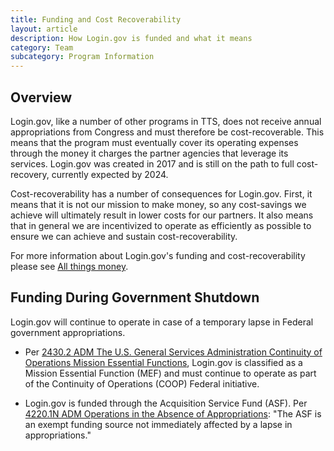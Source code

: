 ```yaml
---
title: Funding and Cost Recoverability
layout: article
description: How Login.gov is funded and what it means
category: Team
subcategory: Program Information
---
```


## Overview

Login.gov, like a number of other programs in TTS, does not receive annual
appropriations from Congress and must therefore be cost-recoverable. This means
that the program must eventually cover its operating expenses through the money
it charges the partner agencies that leverage its services. Login.gov was
created in 2017 and is still on the path to full cost-recovery, currently
expected by 2024.

Cost-recoverability has a number of consequences for Login.gov. First, it means
that it is not our mission to make money, so any cost-savings we achieve will
ultimately result in lower costs for our partners. It also means that in general
we are incentivized to operate as efficiently as possible to ensure we can
achieve and sustain cost-recoverability.

For more information about Login.gov's funding and cost-recoverability please
see [All things money](https://docs.google.com/document/d/1bnySzQ8xX3-Q7PHJUDysslwaggoXvDTMlUuRlnI8j0w/edit#).

## Funding During Government Shutdown

Login.gov will continue to operate in case of a temporary lapse in Federal government
appropriations.

* Per [2430.2 ADM The U.S. General Services Administration Continuity of Operations Mission Essential Functions](https://insite.gsa.gov/directives-library/the-us-general-services-administration-continuity-of-operations-mission-essential-functions-24302-adm?term=OMA%202430.2%20MEF), Login.gov is classified as a Mission Essential Function (MEF) and must continue to operate as part of the Continuity of Operations (COOP) Federal initiative.

* Login.gov is funded through the Acquisition Service Fund (ASF).  Per [4220.1N ADM Operations in the Absence of Appropriations](https://www.gsa.gov/directive/operations-in-the-absence-of-appropriations-):
"The ASF is an exempt funding source not immediately affected by a lapse in appropriations."

